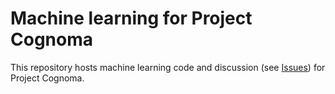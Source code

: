 # Machine learning for Project Cognoma

This repository hosts machine learning code and discussion (see [Issues](https://github.com/cognoma/machine-learning/issues)) for Project Cognoma.

